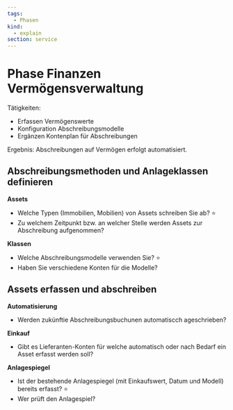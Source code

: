 ```yaml
---
tags:
  - Phasen
kind:
  - explain
section: service
---
```

# Phase Finanzen Vermögensverwaltung

Tätigkeiten:

- Erfassen Vermögenswerte
- Konfiguration Abschreibungsmodelle
- Ergänzen Kontenplan für Abschreibungen

Ergebnis: Abschreibungen auf Vermögen erfolgt automatisiert.

## Abschreibungsmethoden  und Anlageklassen definieren

**Assets**

* Welche Typen (Immobilien, Mobilien) von Assets schreiben Sie ab? ⭐
* Zu welchem Zeitpunkt bzw. an welcher Stelle werden Assets zur Abschreibung aufgenommen?

**Klassen**

* Welche Abschreibungsmodelle verwenden Sie? ⭐
* Haben Sie verschiedene Konten für die Modelle?

## Assets erfassen und abschreiben

**Automatisierung**

* Werden zukünftie Abschreibungsbuchunen automatiscch ageschrieben?

**Einkauf**

* Gibt es Lieferanten-Konten für welche automatisch oder nach Bedarf ein Asset erfasst werden soll?

**Anlagespiegel**

* Ist der bestehende Anlagespiegel (mit Einkaufswert, Datum und Modell) bereits erfasst? ⭐
* Wer prüft den Anlagespiel?